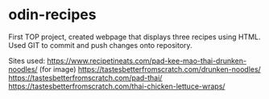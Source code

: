 # odin-recipes
First TOP project, created webpage that displays three recipes using HTML. Used GIT to commit and push changes onto repository.

Sites used:
https://www.recipetineats.com/pad-kee-mao-thai-drunken-noodles/ (for image)
https://tastesbetterfromscratch.com/drunken-noodles/ 
https://tastesbetterfromscratch.com/pad-thai/
https://tastesbetterfromscratch.com/thai-chicken-lettuce-wraps/
